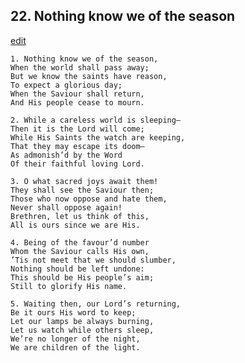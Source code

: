 
## 22.  Nothing know we of the season
[edit](https://docs.google.com/document/d/19IbEzej3jE3iX94ubx5n5gfP_FIe6wwC/edit?mode=html)



    1. Nothing know we of the season,
    When the world shall pass away;
    But we know the saints have reason,
    To expect a glorious day;
    When the Saviour shall return,
    And His people cease to mourn.

    2. While a careless world is sleeping—
    Then it is the Lord will come;
    While His Saints the watch are keeping, 
    That they may escape its doom—
    As admonish’d by the Word 
    Of their faithful loving Lord.

    3. O what sacred joys await them!
    They shall see the Saviour then; 
    Those who now oppose and hate them, 
    Never shall oppose again!
    Brethren, let us think of this,
    All is ours since we are His.

    4. Being of the favour’d number
    Whom the Saviour calls His own,
    ’Tis not meet that we should slumber, 
    Nothing should be left undone:
    This should be His people’s aim;
    Still to glorify His name.

    5. Waiting then, our Lord’s returning,
    Be it ours His word to keep;
    Let our lamps be always burning,
    Let us watch while others sleep,
    We’re no longer of the night,
    We are children of the light.
